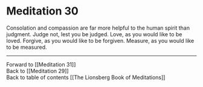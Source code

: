 # Meditation 30

Consolation and compassion are far more helpful to the human spirit than judgment. Judge not, lest you be judged. Love, as you would like to be loved. Forgive, as you would like to be forgiven. Measure, as you would like to be measured.  

___

Forward to [[Meditation 31]]  
Back to [[Meditation 29]]  
Back to table of contents [[The Lionsberg Book of Meditations]]  